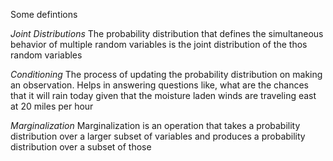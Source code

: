 Some defintions 

<i>Joint Distributions</i>
The probability distribution that defines the simultaneous behavior of multiple random variables is the joint distribution of the thos random variables

<i>Conditioning</i>
The process of updating the probability distribution on making an observation. Helps in answering questions like, what are the chances that it will rain today given that the moisture laden winds are traveling east at 20 miles per hour 

<i>Marginalization</i>
Marginalization is an operation that takes a probability distribution over a larger subset of variables and produces a probability distribution over a subset of those

